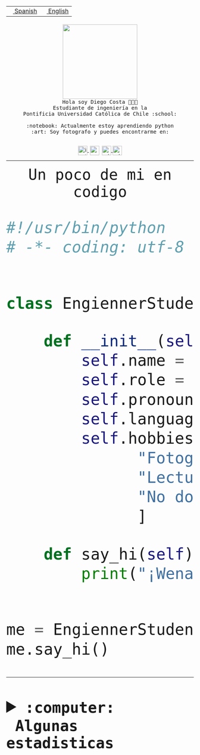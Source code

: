<table border="0"  align="right">
 <tr><td><a href="README.md"><img src="https://upload.wikimedia.org/wikipedia/commons/thumb/8/89/Bandera_de_Espa%C3%B1a.svg/1200px-Bandera_de_Espa%C3%B1a.svg.png" height="10"> Spanish</a></td>
 <td><a href="README.en.md"><img src="https://upload.wikimedia.org/wikipedia/commons/a/a4/Flag_of_the_United_States.svg" height="10"> English</a></td></tr>
</table><br><br><br>


<p align="center">
  <img src="https://github.com/diegocostares/diegocostares/blob/main/Images/aaa2.gif?raw=true" height="200px">
  <br><samp>
    Hola soy Diego Costa 👨🏻‍💻<br>
    Estudiante de ingeniería en la <br>
    Pontificia Universidad Católica de Chile :school:<br>
  <br>
    :notebook: Actualmente estoy aprendiendo python <br>
    :art: Soy fotografo y puedes encontrarme en: <br>
  <br></samp>
  
</p>

<p align="center">
   <a href="https://instagram.com/diegocosta_no" target="blank">
    <img 
    align="center" src="https://cdn.jsdelivr.net/npm/simple-icons@3.0.1/icons/instagram.svg" alt="instagram" height="25px" width="25px" />
  </a>
  <a style="border: 3px solid; color: white;"href="https://t.me/diegocosta_no" target="blank">
  <img
  align="center" alt="Telegram" width="25px" src="https://icons-for-free.com/iconfiles/png/512/Telegram-1324888767380505522.png" />
</a>
<a href="https://api.whatsapp.com/send?phone=56971897835&text=Hola!" target="blank">
  <img
  align="center" alt="wtsp" width="25px" src="https://img.icons8.com/pastel-glyph/2x/whatsapp--v2.png" />
</a>
<a href="https://www.linkedin.com/in/diego-costa-786249213/" target="blank">
  <img
  align="center" alt="wtsp" width="25px" src="https://img.icons8.com/metro/452/linkedin.png" />
</a>

  </a>
</p>

---


<p align="center"><font size="25"><samp>Un poco de mi en codigo</samp></front></p>


```python
#!/usr/bin/python
# -*- coding: utf-8 -*-


class EngiennerStudent:

    def __init__(self):
        self.name = "Diego Costa"
        self.role = "Estudiante"
        self.pronouns = "he/him"
        self.language_spoken = ["es_CL", "en_US"]
        self.hobbies = [
              "Fotografia",
              "Lectura",
              "No dormir",
              ]

    def say_hi(self):
        print("¡Wena mundo!")


me = EngiennerStudent()
me.say_hi()
```
---
<details>
  <summary><b><samp>:computer: &nbsp;Algunas estadisticas</samp></b></summary>
  <br/></p>

<!--START_SECTION:waka-->
![Code Time](http://img.shields.io/badge/Code%20Time-733%20hrs%2039%20mins-blue)

**Soy nocturno 🦉** 

```text
🌞 Mañana     7 commits      ░░░░░░░░░░░░░░░░░░░░░░░░░   1.12% 
🌆 Día        193 commits    ███████░░░░░░░░░░░░░░░░░░   30.88% 
🌃 Tarde      242 commits    █████████░░░░░░░░░░░░░░░░   38.72% 
🌙 Noche      183 commits    ███████░░░░░░░░░░░░░░░░░░   29.28%

```
📅 **Soy más productivo los Miércoles** 

```text
Lunes        67 commits     ██░░░░░░░░░░░░░░░░░░░░░░░   10.72% 
Martes       71 commits     ██░░░░░░░░░░░░░░░░░░░░░░░   11.36% 
Miércoles    142 commits    █████░░░░░░░░░░░░░░░░░░░░   22.72% 
Jueves       77 commits     ███░░░░░░░░░░░░░░░░░░░░░░   12.32% 
Viernes      56 commits     ██░░░░░░░░░░░░░░░░░░░░░░░   8.96% 
Sábado       91 commits     ███░░░░░░░░░░░░░░░░░░░░░░   14.56% 
Domingo      121 commits    ████░░░░░░░░░░░░░░░░░░░░░   19.36%

```


📊 **Esta semana me dediqué a** 

```text
🐱‍💻 Proyectos: 
TempLex                  4 hrs 48 mins       █████████████████████████   99.84% 
login_MP                 0 secs              ░░░░░░░░░░░░░░░░░░░░░░░░░   0.16%

```


 Last Updated on 21/11/2022 12:49:38 UTC
<!--END_SECTION:waka-->
  
  

<p align="center"> <img src="https://github-readme-stats.vercel.app/api?username=diegocostares&show_icons=true&theme=ayu-mirage" alt="abhisheknaiidu" /></p>
 
</details>
